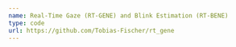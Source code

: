 ```yaml
---
name: Real-Time Gaze (RT-GENE) and Blink Estimation (RT-BENE)
type: code
url: https://github.com/Tobias-Fischer/rt_gene
---
```

